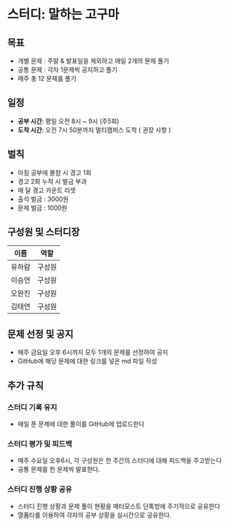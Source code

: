 # 스터디: 말하는 고구마

## 목표
-  개별 문제 : 주말 & 발표일을 제외하고 매일 2개의 문제 풀기
-  공통 문제 : 각자 1문제씩 공지하고 풀기
-  매주 총 12 문제를 풀기

## 일정
- **공부 시간**: 평일 오전 8시 ~ 9시 (주5회)
- **도착 시간**: 오전 7시 50분까지 멀티캠퍼스 도착 ( 권장 사항 )

## 벌칙
- 아침 공부에 불참 시 경고 1회
- 경고 2회 누적 시 벌금 부과
- 매 달 경고 카운트 리셋
- 출석 벌금 : 3000원
- 문제 벌금 : 1000원
## 구성원 및 스터디장

| 이름   | 역할    |
| ------ | ------- |
| 유하람 | 구성원  |
| 이승연 | 구성원  |
| 오완진 | 구성원  |
| 김태연 | 구성원  |

## 문제 선정 및 공지
- 매주 금요일 오후 6시까지 모두 1개의 문제를 선정하여 공지
- GitHub에 해당 문제에 대한 링크를 넣은 md 파일 작성

 ## 추가 규칙

### 스터디 기록 유지
- 매일 푼 문제에 대한 풀이를 GitHub에 업로드한다

### 스터디 평가 및 피드백
- 매주 수요일 오후6시, 각 구성원은 한 주간의 스터디에 대해 피드백을 주고받는다
- 공통 문제를 한 문제씩 발표한다.

### 스터디 진행 상황 공유
- 스터디 진행 상황과 문제 풀이 현황을 매터모스트 단톡방에 주기적으로 공유한다
- 열품타를 이용하여 각자의 공부 상황을 실시간으로 공유한다.

